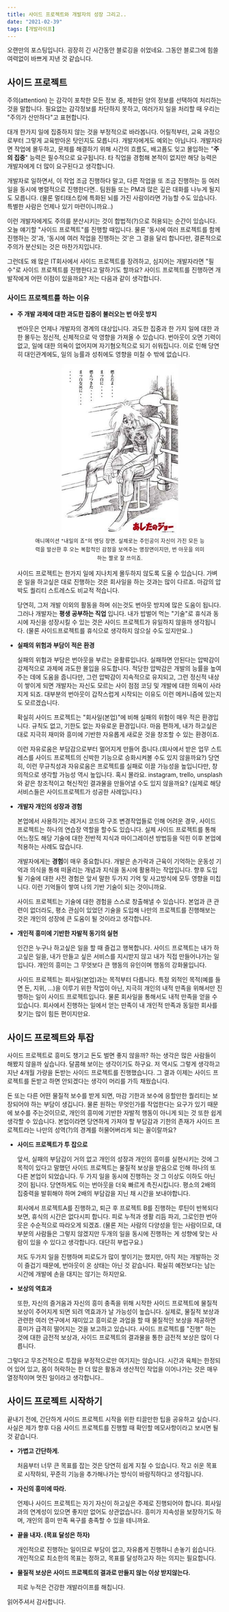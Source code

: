 ```yaml
---
title: 사이드 프로젝트와 개발자의 성장 그리고..
date: "2021-02-39"
tags: [개발라이프]
---
```


오랜만의 포스팅입니다.  굉장히 긴 시간동안 블로깅을 쉬었네요. 그동안 블로그에 힘쓸 여력없이 바쁘게 지낸 것 같습니다.

## 사이드 프로젝트

주의(attention) 는 감각이 포착한 모든 정보 중, 제한된 양의 정보를 선택하여 처리하는 것을 말합니다. 필요없는 감각정보를 차단하지 못하고, 여러가지 일을 처리할 때 우리는 "주의가 산만하다"고 표현합니다.

대개 한가지 일에 집중하지 않는 것을 부정적으로 바라봅니다. 어릴적부터, 교육 과정으로부터 그렇게 교육받아온 탓인지도 모릅니다.  개발자에게도 예외는 아닙니다. 개발자라면 작업에 몰두하고, 문제를 해결하기 위해 시간의 흐름도, 배고픔도 잊고 몰입하는 "**주의 집중**" 능력은 필수적으로 요구됩니다. 타 직업을 경험해 본적이 없지만 해당 능력은 개발자에게 더 많이 요구된다고 생각합니다.

개발자로 일하면서, 이 작업 조금 진행하다 말고, 다른 작업을 또 조금 진행하는 등 여러 일을 동시에 병렬적으로 진행한다면.. 팀원들 또는 PM과 많은 깊은 대화를 나누게 될지도 모릅니다. (물론 멀티태스킹에 특화된 뇌를 가진 사람이라면 가능할 수도 있습니다. 특별한 사람은 언제나 있기 마련이니까요..)

이런 개발자에게도 주의를 분산시키는 것이 합법적(?)으로 허용되는 순간이 있습니다. 오늘 얘기할 "사이드 프로젝트"를 진행할 때입니다. 물론 '동시에 여러 프로젝트를  함께진행하는 것'과, '동시에 여러 작업을 진행하는 것'은 그 결을 달리 합니다만, 결론적으로 주의가 분산되는 것은 마찬가지입니다.

그런데도 왜 많은 IT회사에서 사이드 프로젝트를 장려하고, 심지어는 개발자라면 "필수"로 사이드 프로젝트를 진행한다고 말하기도 할까요? 사이드 프로젝트를 진행하면 개발작에게 어떤 이점이 있을까요? 저는 다음과 같이 생각합니다.

### 사이드 프로젝트를 하는 이유

- **주 개발 과제에 대한 과도한 집중이 불러오는 번 아웃 방지**

    번아웃은 언제나 개발자의 경계의 대상입니다. 과도한 집중과 한 가지 일에 대한 과한 몰두는 정신적, 신체적으로 악 영향을 가져올 수 있습니다. 번아웃이 오면 기력이 없고, 일에 대한 의욕이 없어지며 자기혐오적으로 되기 쉬워집니다. 이로 인해 당연히 대인관계에도, 일의 능률과 성취에도 영향을 미칠 수 밖에 없습니다.

    <figure style="text-align:center;">
      <img src="./하얗게불태웠어.png" alt="하얗게불태웠어" style="max-height:400px;">
      <figcaption style="font-size: 0.75rem;font-weight: 400;line-height:1.66;letter-spacing:0.03333em;">
      애니메이션 "내일의 죠"의 엔딩 장면. 실제로는 주인공이 자신이 가진 모든 능력을 발산한 후 오는 복합적인 감정을 보여주는 명장면이지만, 번 아웃을 의미하는 짤로 잘 쓰이죠.
      </figcaption>
    </figure>

    사이드 프로젝트는 한가지 일에 지나치게 몰두하지 않도록 도울 수 있습니다. 가벼운 일을 하고싶은 대로 진행하는 것은 회사일을 하는 것과는 많이 다르죠. 마감의 압박도 퀄리티 스트레스도 비교적 적습니다.

    당연히, 그저 개발 이외의 활동을 하며 쉬는것도 번아웃 방지에 많은 도움이 됩니다. 그러나 개발자는 **평생 공부하는 직업** 입니다. 내가 밥벌어 먹는 "기술"로 휴식과 동시에 자신을 성장시킬 수 있는 것은 사이드 프로젝트가 유일하지 않을까 생각됩니다. (물론 사이드프로젝트를 휴식으로 생각하지 않으실 수도 있지만요..)

- **실패의 위험과 부담이 적은 환경**

    실패의 위험과 부담은 번아웃을 부르는 윤활류입니다. 실패하면 안된다는 압박감이 강제적으로 과제에 과도한 몰입을 유도합니다. 적당한 압박감은 개발의 능률을 높여주는 데에 도움을 줍니다만, 그런 압박감이 지속적으로 유지되고, 그런 정신적 내상이 쌓이게 되면 개발자는 자신도 모르는 사이 점점 코딩 및 개발에 대한 의욕이 사라지게 되죠. 대부분의 번아웃이 갑작스럽게 시작되는 이유도 이런 메커니즘에 있는지도 모르겠습니다.

    확실히 사이드 프로젝트는 "회사일(본업)"에 비해 실패의 위험이 매우 적은 환경입니다. 규칙도 없고, 기한도 없는 자유로운 환경입니다. 마음 편하게, 내가 하고싶은 대로 지극히 재미와 흥미에 기반한 자유롭게 새로운 것을 창조할 수 있는 환경이죠.

    이런 자유로움은 부담감으로부터 멀어지게 만들어 줍니다.(회사에서 받은 업무 스트레스를 사이드 프로젝트의 신박한 기능으로 승화시켜볼 수도 있지 않을까요?) 당연히, 이런 무규칙성과 자유로움은 프로젝트를 실패로 이끌 가능성을 높입니다만, 창의적으로 생각할 가능성 역시 높입니다. 혹시 몰라요. instagram, trello, unsplash 와 같은 창조적이고 혁신적인 결과물을 만들어낼 수도 있지 않을까요? (실제로 해당 서비스들은 사이드프로젝트가 성공한 사례입니다.)

- **개발자 개인의 성장과 경험**

    본업에서 사용하기는 레거시 코드와 구조 변경작업들로 인해 어려운 경우, 사이드 프로젝트는 하나의 연습장 역할을 할수도 있습니다. 실제 사이드 프로젝트를 통해 어느정도 해당 기술에 대한 전반적 지식과 마이그레이션 방법등을 익힌 이후 본업에 적용하는 사례도 많습니다.

    개발자에게는 **경험**이 매우 중요합니다. 개발은 손가락과 근육이 기억하는 운동성 기억과 의식을 통해 떠올리는 개념과 지식을 동시에 활용하는 작업입니다. 향후 도입될 기술에 대한 사전 경험은 앞서 말한 두가지 기억 및 사고방식에 모두 영향을 미칩니다. 이런 기억들이 쌓여 나의 기반 기술이 되는 것이니까요.

    사이드 프로젝트는 기술에 대한 경험을 스스로 창출해낼 수 있습니다. 본업과 큰 관련이 없더라도, 평소 관심이 있었던 기술을 도입해 나만의 프로젝트를 진행해보는 것은 개인의 성장에 큰 도움이 될 것이라고 생각합니다.

- **개인적 흥미에 기반한 자발적 동기의 실현**

    인간은 누구나 하고싶은 일을 할 때 즐겁고 행복합니다. 사이드 프로젝트는 내가 하고싶은 일을, 내가 만들고 싶은 서비스를 지시받지 않고 내가 직접 만들어나가는 일입니다. 개인의 흥미는 그 무엇보다 큰 행동의 유인이며 행동의 강화물입니다.

    사이드 프로젝트는 회사일(본업)과는 목적부터 다릅니다. 특정 외적인 목적(예를 들면 돈, 지위, ...)을 이루기 위한 작업이 아닌, 지극히 개인의 내적 만족을 위해서만 진행하는 일이 사이드 프로젝트입니다. 물론 회사일을 통해서도 내적 만족을 얻을 수 있습니다. 회사에서 진행하는 일에서 얻는 만족이 내 개인적 만족과 동일한 회사를 찾기는 많이 힘든 편이지만요.

## 사이드 프로젝트와 투잡

사이드 프로젝트로 흥미도 챙기고 돈도 벌면 좋지 않을까? 하는 생각은 많은 사람들이 해봤지 않을까 싶습니다. 달콤해 보이는 생각이기도 하구요. 저 역시도 그렇게 생각하고 지난 4개월 가량을 돈받는 사이드 프로젝트를 진행했습니다. 그 결과 이제는 사이드 프로젝트를 돈받고 하면 안되겠다는 생각이 머리를 가득 채웠습니다.

돈 또는 다른 어떤 물질적 보수를 받게 되면, 마감 기한과 보수에 응할만한 퀄리티는 보장되어야 하는 부담이 생깁니다. 물론 원하는 무엇인가를 작업한다는 요구가 있기 때문에 보수를 주는것이므로, 개인의 흥미에 기반한 자발적 행동이 아니게 되는 것 또한 쉽게 생각할 수 있습니다. 본업이라면 당연하게 가져야 할 부담감과 기한의 존재가 사이드 프로젝트라는 나만의 성역(?)의 경계를 허물어버리게 되는 꼴이랄까요?

- **사이드 프로젝트가 투 잡으로**

    앞서, 실패의 부담감이 거의 없고 개인의 성장과 개인의 흥미를 실현시키는 것에 그 목적이 있다고 말했던 사이드 프로젝트는 물질적 보상을 받음으로 인해 하나의 또 다른 본업이 되었습니다. 두 가지 일을 동시에 진행하는 것 그 이상도 이하도 아닌 것이 됩니다. 당연하게도 이는 번아웃을 더욱 빠르게 촉진시킵니다. 평소의 2배의 집중력을 발휘해야 하며 2배의 부담감을 지닌 채 시간을 보내야합니다.

    회사에서 프로젝트A를 진행하고, 퇴근 후 프로젝트 B를 진행하는 루틴이 반복되다 보면, 휴식의 시간은 없다시피 합니다. 피로 누적과 생활 리듬 파괴, 그로인한 번아웃은 수순적으로 따라오게 되겠죠. (물론 저는 사람의 다양성을 믿는 사람이므로, 대부분의 사람들은 그렇지 않겠지만 두개의 일을 동시에 진행하는 게 성향에 맞는 사람이 있을 수 있다고 생각합니다. 대단히 부럽구요.)

    저도 두가지 일을 진행하며 피로도가 많이 쌓이기는 했지만, 아직 저는 개발하는 것이 즐겁기 때문에, 번아웃이 온 상태는 아닌 것 같습니다. 확실히 예전보다는 남는 시간에 개발에 손을 대지는 않기는 하지만요.

- **보상의 역효과**

    또한, 자신의 즐거움과 자신의 흥미 충족을 위해 시작한 사이드 프로젝트에 물질적 보상이 주어지게 되면 되려 역효과가 날 가능성이 높습니다. 실제로, 물질적 보상과 관련한 여러 연구에서 재미있고 흥미로운 과업을 할 때 물질적인 보상을 제공하면 흥미가 급격히 떨어지는 것을 보고하고 있습니다. 사이드 프로젝트를 "진행" 하는 것에 대한 금전적 보상과, 사이드 프로젝트의 결과물을 통한 금전적 보상은 많이 다릅니다.

그렇다고 무조건적으로 투잡을 부정적으로만 여기지는 않습니다. 시간과 육체는 한정되어 있어 있고, 몸이 허락하는 한 더 많은 활동과 생산적인 작업을 이어나가는 것은 매우 열정적이며 멋진 일이라고 생각합니다..

## 사이드 프로젝트 시작하기

끝내기 전에, 간단하게 사이드 프로젝트 시작을 위한 티끌만한 팁을 공유하고 싶습니다. 사실은 제가 향후 다음 사이드 프로젝트를 진행할 때 확인할 메모사항이라고 보시면 될 것 같습니다.

- **가볍고 간단하게.**

    처음부터 너무 큰 목표를 잡는 것은 당연히 쉽게 지칠 수 있습니다. 작고 쉬운 목표로 시작하되, 꾸준히 기능을 추가해나가는 방식이 바람직하다고 생각됩니다.

- **자신의 흥미에 따라.**

    언제나 사이드 프로젝트는 자기 자신이 하고싶은 주제로 진행되어야 합니다. 회사일과의 연계성이 있으면 좋지만 없어도 상관없습니다. 흥미가 지속성을 보장하기도 하며, 개인의 흥미 만족 욕구를 충족할 수 있을 테니까요.

- **끝을 내자. (목표 달성은 하자)**

    개인적으로 진행하는 일이므로 부담이 없고, 자유롭게 진행하니 손놓기 쉽습니다. 개인적으로 최소한의 목표는 정하고, 목표를 달성하고자 하는 의지는 필요합니다.

- **물질적 보상은 사이드 프로젝트의 결과로 만들지 않는 이상 받지않는다.**

    피로 누적은 건강한 개발라이프를 해칩니다.

읽어주셔서 감사합니다.
